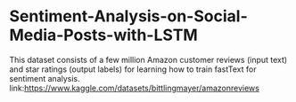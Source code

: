 # Sentiment-Analysis-on-Social-Media-Posts-with-LSTM
This dataset consists of a few million Amazon customer reviews (input text) and star ratings (output labels) for learning how to train fastText for sentiment analysis.
link:https://www.kaggle.com/datasets/bittlingmayer/amazonreviews
